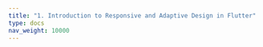 ```yaml
---
title: "1. Introduction to Responsive and Adaptive Design in Flutter"
type: docs
nav_weight: 10000
---
```

